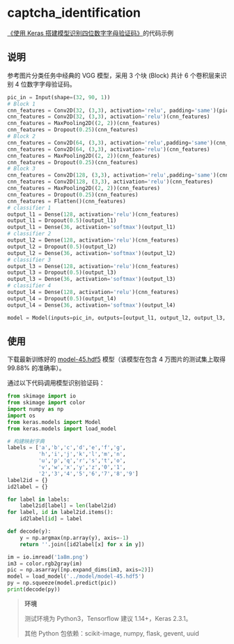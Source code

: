 # captcha_identification

[《使用 Keras 搭建模型识别四位数字字母验证码》](https://xiaosheng.run/2019/09/12/use-keras-to-identify-captcha.html)的代码示例

## 说明

参考图片分类任务中经典的 VGG 模型，采用 3 个块 (Block) 共计 6 个卷积层来识别 4 位数字字母验证码。

```python
pic_in = Input(shape=(32, 90, 1))
# Block 1
cnn_features = Conv2D(32, (3,3), activation='relu', padding='same')(pic_in)
cnn_features = Conv2D(32, (3,3), activation='relu')(cnn_features)
cnn_features = MaxPooling2D((2, 2))(cnn_features)
cnn_features = Dropout(0.25)(cnn_features)
# Block 2
cnn_features = Conv2D(64, (3,3), activation='relu',padding='same')(cnn_features)
cnn_features = Conv2D(64, (3,3), activation='relu')(cnn_features)
cnn_features = MaxPooling2D((2, 2))(cnn_features)
cnn_features = Dropout(0.25)(cnn_features)
# Block 3
cnn_features = Conv2D(128, (3,3), activation='relu',padding='same')(cnn_features)
cnn_features = Conv2D(128, (3,3), activation='relu')(cnn_features)
cnn_features = MaxPooling2D((2, 2))(cnn_features)
cnn_features = Dropout(0.25)(cnn_features)
cnn_features = Flatten()(cnn_features)
# classifier 1
output_l1 = Dense(128, activation='relu')(cnn_features)
output_l1 = Dropout(0.5)(output_l1)
output_l1 = Dense(36, activation='softmax')(output_l1)
# classifier 2
output_l2 = Dense(128, activation='relu')(cnn_features)
output_l2 = Dropout(0.5)(output_l2)
output_l2 = Dense(36, activation='softmax')(output_l2)
# classifier 3
output_l3 = Dense(128, activation='relu')(cnn_features)
output_l3 = Dropout(0.5)(output_l3)
output_l3 = Dense(36, activation='softmax')(output_l3)
# classifier 4
output_l4 = Dense(128, activation='relu')(cnn_features)
output_l4 = Dropout(0.5)(output_l4)
output_l4 = Dense(36, activation='softmax')(output_l4)

model = Model(inputs=pic_in, outputs=[output_l1, output_l2, output_l3, output_l4])
```

## 使用

下载最新训练好的 [model-45.hdf5](https://github.com/jsksxs360/captcha_identification/blob/master/model/model-45.hdf5) 模型（该模型在包含 4 万图片的测试集上取得 99.88% 的准确率）。

通过以下代码调用模型识别验证码：

```python
from skimage import io
from skimage import color
import numpy as np
import os
from keras.models import Model
from keras.models import load_model

# 构建映射字典
labels = ['a','b','c','d','e','f','g',
          'h','i','j','k','l','m','n',
          'u','p','q','r','s','t','o',
          'v','w','x','y','z','0','1',
          '2','3','4','5','6','7','8','9']
label2id = {}
id2label = {}

for label in labels:
    label2id[label] = len(label2id)
for label, id in label2id.items():
    id2label[id] = label

def decode(y):
    y = np.argmax(np.array(y), axis=-1)
    return ''.join([id2label[x] for x in y])

im = io.imread('1a8m.png')
im3 = color.rgb2gray(im)
pic = np.asarray([np.expand_dims(im3, axis=2)])
model = load_model('../model/model-45.hdf5')
py = np.squeeze(model.predict(pic))
print(decode(py))
```

> **环境**
> 
> 测试环境为 Python3，Tensorflow 建议 1.14+，Keras 2.3.1。
> 
> 其他 Python 包依赖：scikit-image, numpy, flask, gevent, uuid 
